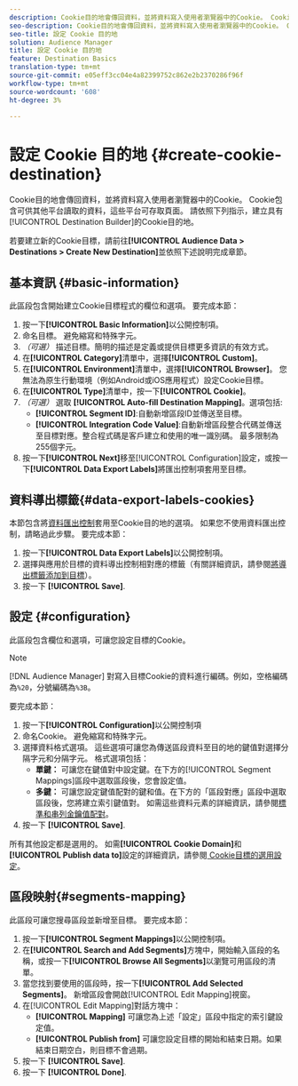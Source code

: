```yaml
---
description: Cookie目的地會傳回資料，並將資料寫入使用者瀏覽器中的Cookie。 Cookie包含可供其他平台讀取的資料，這些平台可存取頁面。 請依照下列指示，建立具有[!UICONTROL Destination Builder]的Cookie目的地。
seo-description: Cookie目的地會傳回資料，並將資料寫入使用者瀏覽器中的Cookie。 Cookie包含可供其他平台讀取的資料，這些平台可存取頁面。 請依照下列指示，建立具有[!UICONTROL Destination Builder]的Cookie目的地。
seo-title: 設定 Cookie 目的地
solution: Audience Manager
title: 設定 Cookie 目的地
feature: Destination Basics
translation-type: tm+mt
source-git-commit: e05eff3cc04e4a82399752c862e2b2370286f96f
workflow-type: tm+mt
source-wordcount: '608'
ht-degree: 3%

---
```



# 設定 Cookie 目的地 {#create-cookie-destination}

Cookie目的地會傳回資料，並將資料寫入使用者瀏覽器中的Cookie。 Cookie包含可供其他平台讀取的資料，這些平台可存取頁面。 請依照下列指示，建立具有[!UICONTROL Destination Builder]的Cookie目的地。

<!-- create-cookie-destination.xml -->

若要建立新的Cookie目標，請前往&#x200B;**[!UICONTROL Audience Data > Destinations > Create New Destination]**&#x200B;並依照下述說明完成章節。

## 基本資訊 {#basic-information}

此區段包含開始建立Cookie目標程式的欄位和選項。 要完成本節：

1. 按一下&#x200B;**[!UICONTROL Basic Information]**&#x200B;以公開控制項。
2. 命名目標。 避免縮寫和特殊字元。
3. *（可選）* 描述目標。簡明的描述是定義或提供目標更多資訊的有效方式。
4. 在&#x200B;**[!UICONTROL Category]**&#x200B;清單中，選擇&#x200B;**[!UICONTROL Custom]**。
5. 在&#x200B;**[!UICONTROL Environment]**&#x200B;清單中，選擇&#x200B;**[!UICONTROL Browser]**。 您無法為原生行動環境（例如Android或iOS應用程式）設定Cookie目標。
6. 在&#x200B;**[!UICONTROL Type]**&#x200B;清單中，按一下&#x200B;**[!UICONTROL Cookie]**。
7. *（可選）* 選取 **[!UICONTROL Auto-fill Destination Mapping]**。選項包括:
   * **[!UICONTROL Segment ID]**:自動新增區段ID並傳送至目標。
   * **[!UICONTROL Integration Code Value]**:自動新增區段整合代碼並傳送至目標對應。整合程式碼是客戶建立和使用的唯一識別碼。 最多限制為255個字元。
8. 按一下&#x200B;**[!UICONTROL Next]**&#x200B;移至[!UICONTROL Configuration]設定，或按一下&#x200B;**[!UICONTROL Data Export Labels]**&#x200B;將匯出控制項套用至目標。

## 資料導出標籤{#data-export-labels-cookies}

本節包含將[資料匯出控制](../../features/data-export-controls.md)套用至Cookie目的地的選項。 如果您不使用資料匯出控制，請略過此步驟。 要完成本節：

1. 按一下&#x200B;**[!UICONTROL Data Export Labels]**&#x200B;以公開控制項。
2. 選擇與應用於目標的資料導出控制相對應的標籤（有關詳細資訊，請參閱[將導出標籤添加到目標](/help/using/features/destinations/add-data-export-labels.md)）。
3. 按一下 **[!UICONTROL Save]**.

## 設定 {#configuration}

此區段包含欄位和選項，可讓您設定目標的Cookie。

>[!NOTE]
>
>[!DNL Audience Manager] 對寫入目標Cookie的資料進行編碼。例如，空格編碼為`%20`，分號編碼為`%3B`。

要完成本節：

1. 按一下&#x200B;**[!UICONTROL Configuration]**&#x200B;以公開控制項
1. 命名Cookie。 避免縮寫和特殊字元。
1. 選擇資料格式選項。 這些選項可讓您為傳送區段資料至目的地的鍵值對選擇分隔字元和分隔字元。 格式選項包括：
   * **單鍵：** 可讓您在鍵值對中設定鍵。在下方的[!UICONTROL Segment Mappings]區段中選取區段後，您會設定值。
   * **多鍵：** 可讓您設定鍵值配對的鍵和值。在下方的「區段對應」區段中選取區段後，您將建立索引鍵值對。
如需這些資料元素的詳細資訊，請參閱[標準和串列金鑰值配對](../../features/destinations/key-value-pairs.md)。
1. 按一下 **[!UICONTROL Save]**.

所有其他設定都是選用的。 如需&#x200B;**[!UICONTROL Cookie Domain]**&#x200B;和&#x200B;**[!UICONTROL Publish data to]**&#x200B;設定的詳細資訊，請參閱[ Cookie目標的選用設定](/help/using/features/destinations/cookie-destination-options.md)。

## 區段映射{#segments-mapping}

此區段可讓您搜尋區段並新增至目標。 要完成本節：

1. 按一下&#x200B;**[!UICONTROL Segment Mappings]**&#x200B;以公開控制項。
1. 在&#x200B;**[!UICONTROL Search and Add Segments]**&#x200B;方塊中，開始輸入區段的名稱，或按一下&#x200B;**[!UICONTROL Browse All Segments]**&#x200B;以瀏覽可用區段的清單。
1. 當您找到要使用的區段時，按一下&#x200B;**[!UICONTROL Add Selected Segments]**。 新增區段會開啟[!UICONTROL Edit Mapping]視窗。
1. 在[!UICONTROL Edit Mapping]對話方塊中：
   * **[!UICONTROL Mapping]** 可讓您為上述「設定」區段中指定的索引鍵設定值。
   * **[!UICONTROL Publish from]** 可讓您設定目標的開始和結束日期。如果結束日期空白，則目標不會過期。
1. 按一下 **[!UICONTROL Save]**.
1. 按一下 **[!UICONTROL Done]**.